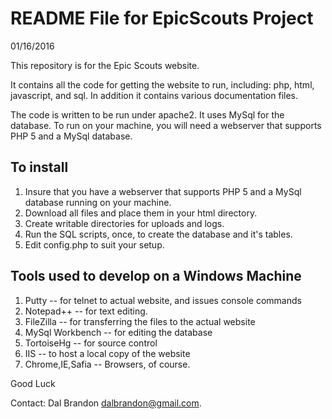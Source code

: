 README File for EpicScouts Project
=================================
01/16/2016

This repository is for the Epic Scouts website.

It contains all the code for getting the website to run, including: php, html,
javascript, and sql.   In addition it contains various documentation files.

The code is written to be run under apache2. It uses MySql for the database.  To run on
your machine, you will need a webserver that supports PHP 5 and a MySql database.

To install
----------
1. Insure that you have a webserver that supports PHP 5 and a MySql database running on your machine.
2. Download all files and place them in your html directory. 
3. Create writable directories for uploads and logs.
4. Run the SQL scripts, once, to create the database and it's tables.
5. Edit config.php to suit your setup.

Tools used to develop on a Windows Machine
------------------------------------------
1. Putty -- for telnet to actual website, and issues console commands
2. Notepad++ -- for text editing.
3. FileZilla -- for transferring the files to the actual website
4. MySql Workbench -- for editing the database
5. TortoiseHg -- for source control
6. IIS -- to host a local copy of the website
7. Chrome,IE,Safia -- Browsers, of course.

Good Luck

Contact: Dal Brandon
dalbrandon@gmail.com.